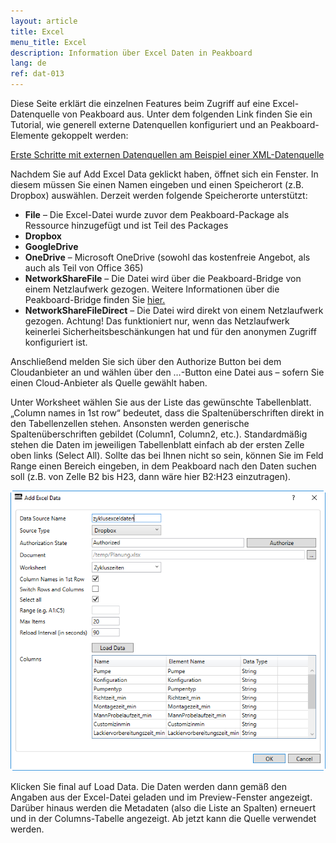```yaml
---
layout: article
title: Excel
menu_title: Excel
description: Information über Excel Daten in Peakboard
lang: de
ref: dat-013
---
```

Diese Seite erklärt die einzelnen Features beim Zugriff auf eine Excel-Datenquelle von Peakboard aus. Unter dem folgenden Link finden Sie ein Tutorial, wie generell externe Datenquellen konfiguriert und an Peakboard-Elemente gekoppelt werden:

[Erste Schritte mit externen Datenquellen am Beispiel einer XML-Datenquelle]()

Nachdem Sie auf Add Excel Data geklickt haben, öffnet sich ein Fenster. In diesem müssen Sie einen Namen eingeben und einen Speicherort (z.B. Dropbox) auswählen. Derzeit werden folgende Speicherorte unterstützt:



*    **File** – Die Excel-Datei wurde zuvor dem Peakboard-Package als Ressource hinzugefügt und ist Teil des Packages
*    **Dropbox**
*    **GoogleDrive**
*    **OneDrive** – Microsoft OneDrive (sowohl das kostenfreie Angebot, als auch als Teil von Office 365)
*    **NetworkShareFile** –  Die Datei wird über die Peakboard-Bridge von einem Netzlaufwerk gezogen. Weitere Informationen über die Peakboard-Bridge finden Sie [hier.]()
*    **NetworkShareFileDirect** – Die Datei wird direkt von einem Netzlaufwerk gezogen. Achtung! Das funktioniert nur, wenn das Netzlaufwerk keinerlei Sicherheitsbeschänkungen hat und für den anonymen Zugriff konfiguriert ist.

Anschließend melden Sie sich über den Authorize Button bei dem Cloudanbieter an und wählen über den …-Button eine Datei aus – sofern Sie einen Cloud-Anbieter als Quelle gewählt haben.

Unter Worksheet wählen Sie aus der Liste das gewünschte Tabellenblatt. „Column names in 1st row“ bedeutet, dass die Spaltenüberschriften direkt in den Tabellenzellen stehen. Ansonsten werden generische Spaltenüberschriften gebildet (Column1, Column2, etc.). Standardmäßig stehen die Daten im jeweiligen Tabellenblatt einfach ab der ersten Zelle oben links (Select All). Sollte das bei Ihnen nicht so sein, können Sie im Feld Range einen Bereich eingeben, in dem Peakboard nach den Daten suchen soll (z.B. von Zelle B2 bis H23, dann wäre hier B2:H23 einzutragen).

 ![image_1](/assets/images/Data_Sources/Excel/Excel01.png)

 Klicken Sie final auf Load Data. Die Daten werden dann gemäß den Angaben aus der Excel-Datei geladen und im Preview-Fenster angezeigt. Darüber hinaus werden die Metadaten (also die Liste an Spalten) erneuert und in der Columns-Tabelle angezeigt. Ab jetzt kann die Quelle verwendet werden.
